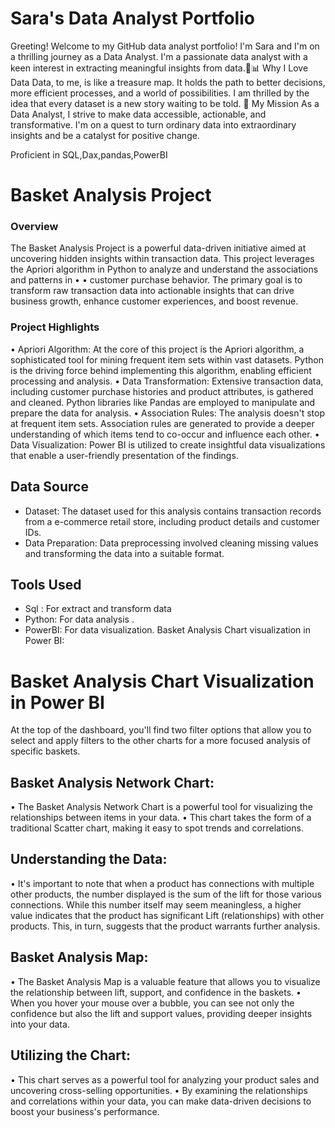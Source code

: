 # Sara's Data Analyst Portfolio
Greeting! Welcome to my GitHub data analyst portfolio! I'm Sara and I'm on a thrilling journey as a Data Analyst. I'm  a passionate data analyst with a keen interest in extracting meaningful insights from data.🐍📊
Why I Love Data
Data, to me, is like a treasure map. It holds the path to better decisions, more efficient processes, and a world of possibilities. I am thrilled by the idea that every dataset is a new story waiting to be told.
🌟 My Mission
As a Data Analyst, I strive to make data accessible, actionable, and transformative. I'm on a quest to turn ordinary data into extraordinary insights and be a catalyst for positive change.

Proficient in SQL,Dax,pandas,PowerBI


# Basket Analysis Project
### Overview
The Basket Analysis Project is a powerful data-driven initiative aimed at uncovering hidden insights within transaction data. This project leverages the Apriori algorithm in Python to analyze and understand the associations and patterns in • 
 • customer purchase behavior. The primary goal is to transform raw transaction data into actionable insights that can drive business growth, enhance customer experiences, and boost revenue.
### Project Highlights
 • Apriori Algorithm: At the core of this project is the Apriori algorithm, a sophisticated tool for mining frequent item sets within vast datasets. Python is the driving force behind implementing this algorithm, enabling efficient processing and analysis.
 • Data Transformation: Extensive transaction data, including customer purchase histories and product attributes, is gathered and cleaned. Python libraries like Pandas are employed to manipulate and prepare the data for analysis.
 • Association Rules: The analysis doesn't stop at frequent item sets. Association rules are generated to provide a deeper understanding of which items tend to co-occur and influence each other. 
 • Data Visualization: Power BI is utilized to create insightful data visualizations that enable a user-friendly presentation of the findings.
## Data Source
- Dataset: The dataset used for this analysis contains transaction records from a e-commerce retail store, including product details and customer IDs.
- Data Preparation: Data preprocessing involved cleaning missing values and transforming the data into a suitable format.
## Tools Used
- Sql : For extract and transform data
- Python: For data analysis .
- PowerBI: For data visualization.
  Basket Analysis Chart visualization in Power BI:
# Basket Analysis Chart Visualization in Power BI
At the top of the dashboard, you'll find two filter options that allow you to select and apply filters to the other charts for a more focused analysis of specific baskets.
## Basket Analysis Network Chart:
 • The Basket Analysis Network Chart is a powerful tool for visualizing the relationships between items in your data.
 • This chart takes the form of a traditional Scatter chart, making it easy to spot trends and correlations.
## Understanding the Data:
 • It's important to note that when a product has connections with multiple other products, the number displayed is the sum of the lift for those various connections. While this number itself may seem meaningless, a higher value indicates that the product has significant Lift (relationships) with other products. This, in turn, suggests that the product warrants further analysis.
## Basket Analysis Map:
 • The Basket Analysis Map is a valuable feature that allows you to visualize the relationship between lift, support, and confidence in the baskets.
 • When you hover your mouse over a bubble, you can see not only the confidence but also the lift and support values, providing deeper insights into your data.
## Utilizing the Chart:
 • This chart serves as a powerful tool for analyzing your product sales and uncovering cross-selling opportunities.
 • By examining the relationships and correlations within your data, you can make data-driven decisions to boost your business's performance.

